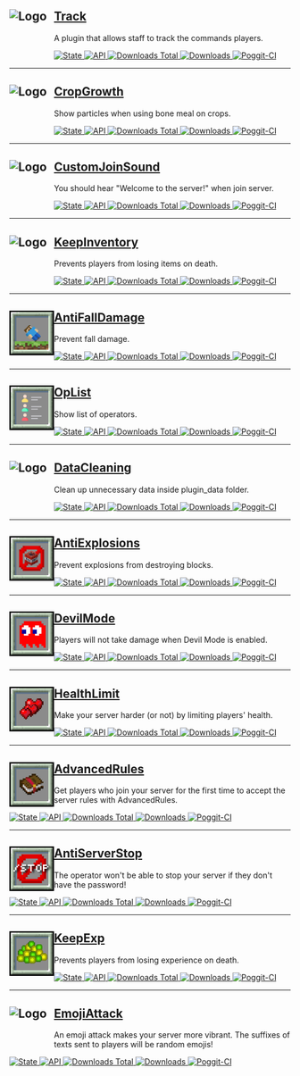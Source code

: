 <h2>
  <a href="https://github.com/nhanaz-pm-pl/Track">
    <img align="left" src="https://github.com/nhanaz-pm-pl/Track/blob/master/icon.png" alt="Logo" width="80" height="80">
    Track
  </a>
</h2>
<p>A plugin that allows staff to track the commands players.</p>
<p>
  <a href="https://poggit.pmmp.io/p/Track">
    <img src="https://poggit.pmmp.io/shield.state/Track" alt="State">
    <img src="https://poggit.pmmp.io/shield.api/Track" alt="API">
    <img src="https://poggit.pmmp.io/shield.dl.total/Track" alt="Downloads Total">
    <img src="https://poggit.pmmp.io/shield.dl/Track" alt="Downloads">
  </a>
  <a href="https://poggit.pmmp.io/ci/nhanaz-pm-pl/Track/Track">
    <img src="https://poggit.pmmp.io/ci.shield/nhanaz-pm-pl/Track/Track" alt="Poggit-CI">
  </a>
</p>

-----

<h2>
	<a href="https://github.com/nhanaz-pm-pl/CropGrowth">
		<img align="left" src="https://github.com/nhanaz-pm-pl/CropGrowth/blob/master/icon.png" alt="Logo" width="80" height="80">
		CropGrowth
	</a>
</h2>
<p>Show particles when using bone meal on crops.</p>
<p>
	<a href="https://poggit.pmmp.io/p/CropGrowth">
		<img src="https://poggit.pmmp.io/shield.state/CropGrowth" alt="State">
		<img src="https://poggit.pmmp.io/shield.api/CropGrowth" alt="API">
		<img src="https://poggit.pmmp.io/shield.dl.total/CropGrowth" alt="Downloads Total">
		<img src="https://poggit.pmmp.io/shield.dl/CropGrowth" alt="Downloads">
	</a>
	<a href="https://poggit.pmmp.io/ci/nhanaz-pm-pl/CropGrowth/CropGrowth">
		<img src="https://poggit.pmmp.io/ci.shield/nhanaz-pm-pl/CropGrowth/CropGrowth" alt="Poggit-CI">
	</a>
</p>

-----

<h2>
	<a href="https://github.com/nhanaz-pm-pl/CustomJoinSound">
		<img align="left" src="https://github.com/nhanaz-pm-pl/CustomJoinSound/blob/master/icon.png" alt="Logo" width="80" height="80">
		CustomJoinSound
	</a>
</h2>
<p>You should hear "Welcome to the server!" when join server.</p>
<p>
	<a href="https://poggit.pmmp.io/p/CustomJoinSound">
		<img src="https://poggit.pmmp.io/shield.state/CustomJoinSound" alt="State">
		<img src="https://poggit.pmmp.io/shield.api/CustomJoinSound" alt="API">
		<img src="https://poggit.pmmp.io/shield.dl.total/CustomJoinSound" alt="Downloads Total">
		<img src="https://poggit.pmmp.io/shield.dl/CustomJoinSound" alt="Downloads">
	</a>
	<a href="https://poggit.pmmp.io/ci/nhanaz-pm-pl/CustomJoinSound/CustomJoinSound">
		<img src="https://poggit.pmmp.io/ci.shield/nhanaz-pm-pl/CustomJoinSound/CustomJoinSound" alt="Poggit-CI">
	</a>
</p>

-----

<h2>
	<a href="https://github.com/nhanaz-pm-pl/KeepInventory">
		<img align="left" src="https://github.com/nhanaz-pm-pl/KeepInventory/blob/master/icon.png" alt="Logo" width="80" height="80">
		KeepInventory
	</a>
</h2>
<p>Prevents players from losing items on death.</p>
<p>
	<a href="https://poggit.pmmp.io/p/KeepInventory">
		<img src="https://poggit.pmmp.io/shield.state/KeepInventory" alt="State">
		<img src="https://poggit.pmmp.io/shield.api/KeepInventory" alt="API">
		<img src="https://poggit.pmmp.io/shield.dl.total/KeepInventory" alt="Downloads Total">
		<img src="https://poggit.pmmp.io/shield.dl/KeepInventory" alt="Downloads">
	</a>
	<a href="https://poggit.pmmp.io/ci/nhanaz-pm-pl/KeepInventory/KeepInventory">
		<img src="https://poggit.pmmp.io/ci.shield/nhanaz-pm-pl/KeepInventory/KeepInventory" alt="Poggit-CI">
	</a>
</p>

-----

<h2>
	<a href="https://github.com/nhanaz-pm-pl/AntiFallDamage">
		<img align="left" src="https://github.com/nhanaz-pm-pl/AntiFallDamage/blob/master/icon.png" alt="Logo" width="80" height="80">
		AntiFallDamage
	</a>
</h2>
<p>Prevent fall damage.</p>
<p>
	<a href="https://poggit.pmmp.io/p/AntiFallDamage">
		<img src="https://poggit.pmmp.io/shield.state/AntiFallDamage" alt="State">
		<img src="https://poggit.pmmp.io/shield.api/AntiFallDamage" alt="API">
		<img src="https://poggit.pmmp.io/shield.dl.total/AntiFallDamage" alt="Downloads Total">
		<img src="https://poggit.pmmp.io/shield.dl/AntiFallDamage" alt="Downloads">
	</a>
	<a href="https://poggit.pmmp.io/ci/nhanaz-pm-pl/AntiFallDamage/AntiFallDamage">
		<img src="https://poggit.pmmp.io/ci.shield/nhanaz-pm-pl/AntiFallDamage/AntiFallDamage" alt="Poggit-CI">
	</a>
</p>

-----

<h2>
	<a href="https://github.com/nhanaz-pm-pl/OpList">
		<img align="left" src="https://github.com/nhanaz-pm-pl/OpList/blob/master/icon.png" alt="Logo" width="80" height="80">
		OpList
	</a>
</h2>
<p>Show list of operators.</p>
<p>
	<a href="https://poggit.pmmp.io/p/OpList">
		<img src="https://poggit.pmmp.io/shield.state/OpList" alt="State">
		<img src="https://poggit.pmmp.io/shield.api/OpList" alt="API">
		<img src="https://poggit.pmmp.io/shield.dl.total/OpList" alt="Downloads Total">
		<img src="https://poggit.pmmp.io/shield.dl/OpList" alt="Downloads">
	</a>
	<a href="https://poggit.pmmp.io/ci/nhanaz-pm-pl/OpList/OpList">
		<img src="https://poggit.pmmp.io/ci.shield/nhanaz-pm-pl/OpList/OpList" alt="Poggit-CI">
	</a>
</p>

-----

<h2>
	<a href="https://github.com/nhanaz-pm-pl/DataCleaning">
		<img align="left" src="https://github.com/nhanaz-pm-pl/DataCleaning/blob/master/icon.png" alt="Logo" width="80" height="80">
		DataCleaning
	</a>
</h2>
<p>Clean up unnecessary data inside plugin_data folder.</p>
<p>
	<a href="https://poggit.pmmp.io/p/DataCleaning">
		<img src="https://poggit.pmmp.io/shield.state/DataCleaning" alt="State">
		<img src="https://poggit.pmmp.io/shield.api/DataCleaning" alt="API">
		<img src="https://poggit.pmmp.io/shield.dl.total/DataCleaning" alt="Downloads Total">
		<img src="https://poggit.pmmp.io/shield.dl/DataCleaning" alt="Downloads">
	</a>
	<a href="https://poggit.pmmp.io/ci/nhanaz-pm-pl/DataCleaning/DataCleaning">
		<img src="https://poggit.pmmp.io/ci.shield/nhanaz-pm-pl/DataCleaning/DataCleaning" alt="Poggit-CI">
	</a>
</p>

-----

<h2>
	<a href="https://github.com/nhanaz-pm-pl/AntiExplosions">
		<img align="left" src="https://github.com/nhanaz-pm-pl/AntiExplosions/blob/master/icon.png" alt="Logo" width="80" height="80">
		AntiExplosions
	</a>
</h2>
<p>Prevent explosions from destroying blocks.</p>
<p>
	<a href="https://poggit.pmmp.io/p/AntiExplosions">
		<img src="https://poggit.pmmp.io/shield.state/AntiExplosions" alt="State">
		<img src="https://poggit.pmmp.io/shield.api/AntiExplosions" alt="API">
		<img src="https://poggit.pmmp.io/shield.dl.total/AntiExplosions" alt="Downloads Total">
		<img src="https://poggit.pmmp.io/shield.dl/AntiExplosions" alt="Downloads">
	</a>
	<a href="https://poggit.pmmp.io/ci/nhanaz-pm-pl/AntiExplosions/AntiExplosions">
		<img src="https://poggit.pmmp.io/ci.shield/nhanaz-pm-pl/AntiExplosions/AntiExplosions" alt="Poggit-CI">
	</a>
</p>

-----

<h2>
	<a href="https://github.com/nhanaz-pm-pl/DevilMode">
		<img align="left" src="https://github.com/nhanaz-pm-pl/DevilMode/blob/master/icon.png" alt="Logo" width="80" height="80">
		DevilMode
	</a>
</h2>
<p>Players will not take damage when Devil Mode is enabled.</p>
<p>
	<a href="https://poggit.pmmp.io/p/DevilMode">
		<img src="https://poggit.pmmp.io/shield.state/DevilMode" alt="State">
		<img src="https://poggit.pmmp.io/shield.api/DevilMode" alt="API">
		<img src="https://poggit.pmmp.io/shield.dl.total/DevilMode" alt="Downloads Total">
		<img src="https://poggit.pmmp.io/shield.dl/DevilMode" alt="Downloads">
	</a>
	<a href="https://poggit.pmmp.io/ci/nhanaz-pm-pl/DevilMode/DevilMode">
		<img src="https://poggit.pmmp.io/ci.shield/nhanaz-pm-pl/DevilMode/DevilMode" alt="Poggit-CI">
	</a>
</p>

-----

<h2>
	<a href="https://github.com/nhanaz-pm-pl/HealthLimit">
		<img align="left" src="https://github.com/nhanaz-pm-pl/HealthLimit/blob/master/icon.png" alt="Logo" width="80" height="80">
		HealthLimit
	</a>
</h2>
<p>Make your server harder (or not) by limiting players' health.</p>
<p>
	<a href="https://poggit.pmmp.io/p/HealthLimit">
		<img src="https://poggit.pmmp.io/shield.state/HealthLimit" alt="State">
		<img src="https://poggit.pmmp.io/shield.api/HealthLimit" alt="API">
		<img src="https://poggit.pmmp.io/shield.dl.total/HealthLimit" alt="Downloads Total">
		<img src="https://poggit.pmmp.io/shield.dl/HealthLimit" alt="Downloads">
	</a>
	<a href="https://poggit.pmmp.io/ci/nhanaz-pm-pl/HealthLimit/HealthLimit">
		<img src="https://poggit.pmmp.io/ci.shield/nhanaz-pm-pl/HealthLimit/HealthLimit" alt="Poggit-CI">
	</a>
</p>

-----

<h2>
	<a href="https://github.com/nhanaz-pm-pl/AdvancedRules">
		<img align="left" src="https://github.com/nhanaz-pm-pl/AdvancedRules/blob/master/icon.png" alt="Logo" width="80" height="80">
		AdvancedRules
	</a>
</h2>
<p>Get players who join your server for the first time to accept the server rules with AdvancedRules.</p>
<p>
	<a href="https://poggit.pmmp.io/p/AdvancedRules">
		<img src="https://poggit.pmmp.io/shield.state/AdvancedRules" alt="State">
		<img src="https://poggit.pmmp.io/shield.api/AdvancedRules" alt="API">
		<img src="https://poggit.pmmp.io/shield.dl.total/AdvancedRules" alt="Downloads Total">
		<img src="https://poggit.pmmp.io/shield.dl/AdvancedRules" alt="Downloads">
	</a>
	<a href="https://poggit.pmmp.io/ci/nhanaz-pm-pl/AdvancedRules/AdvancedRules">
		<img src="https://poggit.pmmp.io/ci.shield/nhanaz-pm-pl/AdvancedRules/AdvancedRules" alt="Poggit-CI">
	</a>
</p>

-----

<h2>
	<a href="https://github.com/nhanaz-pm-pl/AntiServerStop">
		<img align="left" src="https://github.com/nhanaz-pm-pl/AntiServerStop/blob/master/icon.png" alt="Logo" width="80" height="80">
		AntiServerStop
	</a>
</h2>
<p>The operator won't be able to stop your server if they don't have the password!</p>
<p>
	<a href="https://poggit.pmmp.io/p/AntiServerStop">
		<img src="https://poggit.pmmp.io/shield.state/AntiServerStop" alt="State">
		<img src="https://poggit.pmmp.io/shield.api/AntiServerStop" alt="API">
		<img src="https://poggit.pmmp.io/shield.dl.total/AntiServerStop" alt="Downloads Total">
		<img src="https://poggit.pmmp.io/shield.dl/AntiServerStop" alt="Downloads">
	</a>
	<a href="https://poggit.pmmp.io/ci/nhanaz-pm-pl/AntiServerStop/AntiServerStop">
		<img src="https://poggit.pmmp.io/ci.shield/nhanaz-pm-pl/AntiServerStop/AntiServerStop" alt="Poggit-CI">
	</a>
</p>

-----

<h2>
	<a href="https://github.com/nhanaz-pm-pl/KeepExp">
		<img align="left" src="https://github.com/nhanaz-pm-pl/KeepExp/blob/master/icon.png" alt="Logo" width="80" height="80">
		KeepExp
	</a>
</h2>
<p>Prevents players from losing experience on death.</p>
<p>
	<a href="https://poggit.pmmp.io/p/KeepExp">
		<img src="https://poggit.pmmp.io/shield.state/KeepExp" alt="State">
		<img src="https://poggit.pmmp.io/shield.api/KeepExp" alt="API">
		<img src="https://poggit.pmmp.io/shield.dl.total/KeepExp" alt="Downloads Total">
		<img src="https://poggit.pmmp.io/shield.dl/KeepExp" alt="Downloads">
	</a>
	<a href="https://poggit.pmmp.io/ci/nhanaz-pm-pl/KeepExp/KeepExp">
		<img src="https://poggit.pmmp.io/ci.shield/nhanaz-pm-pl/KeepExp/KeepExp" alt="Poggit-CI">
	</a>
</p>

-----

<h2>
	<a href="https://github.com/NhanAZ/EmojiAttack">
		<img align="left" src="https://github.com/NhanAZ/EmojiAttack/blob/master/icon.png" alt="Logo" width="80" height="80">
		EmojiAttack
	</a>
</h2>
<p>An emoji attack makes your server more vibrant. The suffixes of texts sent to players will be random emojis!</p>
<p>
	<a href="https://poggit.pmmp.io/p/EmojiAttack">
		<img src="https://poggit.pmmp.io/shield.state/EmojiAttack" alt="State">
		<img src="https://poggit.pmmp.io/shield.api/EmojiAttack" alt="API">
		<img src="https://poggit.pmmp.io/shield.dl.total/EmojiAttack" alt="Downloads Total">
		<img src="https://poggit.pmmp.io/shield.dl/EmojiAttack" alt="Downloads">
	</a>
	<a href="https://poggit.pmmp.io/ci/NhanAZ/EmojiAttack/EmojiAttack">
		<img src="https://poggit.pmmp.io/ci.shield/NhanAZ/EmojiAttack/EmojiAttack" alt="Poggit-CI">
	</a>
</p>
